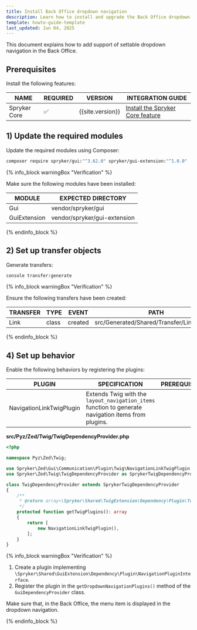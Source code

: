 ```yaml
---
title: Install Back Office dropdown navigation
description: Learn how to install and upgrade the Back Office dropdown navigation in Spryker Cloud Commerce OS
template: howto-guide-template
last_updated: Jun 04, 2025
---
```


This document explains how to add support of settable dropdown navigation in the Back Office.

## Prerequisites

Install the following features:

| NAME         | REQUIRED   | VERSION          | INTEGRATION  GUIDE                                                                                                                                          |
|--------------|------------|------------------|-------------------------------------------------------------------------------------------------------------------------------------------------------------|
| Spryker Core | &#9989;    | {{site.version}} | [Install the Spryker Core feature](/docs/pbc/all/miscellaneous/{{site.version}}/install-and-upgrade/install-features/install-the-spryker-core-feature.html) |

## 1) Update the required modules

Update the required modules using Composer:

```bash
composer require spryker/gui:"^3.62.0" spryker/gui-extension:"^1.0.0" 
```

{% info_block warningBox "Verification" %}

Make sure the following modules have been installed:

| MODULE       | EXPECTED DIRECTORY           |
|--------------|------------------------------|
| Gui          | vendor/spryker/gui           |
| GuiExtension | vendor/spryker/gui-extension |

{% endinfo_block %}

## 2) Set up transfer objects

Generate transfers:

```bash
console transfer:generate
```

{% info_block warningBox "Verification" %}

Ensure the following transfers have been created:

| TRANSFER | TYPE  | EVENT   | PATH                                       |
|----------|-------|---------|--------------------------------------------|
| Link     | class | created | src/Generated/Shared/Transfer/LinkTransfer |

{% endinfo_block %}


## 4) Set up behavior

Enable the following behaviors by registering the plugins:

| PLUGIN                   | SPECIFICATION                                                                                   | PREREQUISITES | NAMESPACE                                 |
|--------------------------|-------------------------------------------------------------------------------------------------|---------------|-------------------------------------------|
| NavigationLinkTwigPlugin | Extends Twig with the `layout_navigation_items` function to generate navigation items from plugins. |           | Spryker\Zed\Gui\Communication\Plugin\Twig |


**src/Pyz/Zed/Twig/TwigDependencyProvider.php**

```php
<?php

namespace Pyz\Zed\Twig;

use Spryker\Zed\Gui\Communication\Plugin\Twig\NavigationLinkTwigPlugin;
use Spryker\Zed\Twig\TwigDependencyProvider as SprykerTwigDependencyProvider;

class TwigDependencyProvider extends SprykerTwigDependencyProvider
{
    /**
     * @return array<\Spryker\Shared\TwigExtension\Dependency\Plugin\TwigPluginInterface>
     */
    protected function getTwigPlugins(): array
    {
        return [
            new NavigationLinkTwigPlugin(),
        ];
    }
}
```

{% info_block warningBox "Verification" %}

1. Create a plugin implementing `\Spryker\Shared\GuiExtension\Dependency\Plugin\NavigationPluginInterface`.
2. Register the plugin in the `getDropdownNavigationPlugins()` method of the `GuiDependencyProvider` class.

Make sure that, in the Back Office, the menu item is displayed in the dropdown navigation.

{% endinfo_block %}
































































